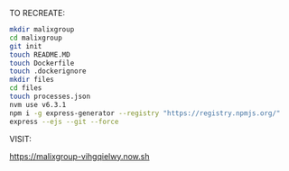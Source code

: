 TO RECREATE:

```bash
mkdir malixgroup
cd malixgroup
git init
touch README.MD
touch Dockerfile
touch .dockerignore
mkdir files
cd files
touch processes.json
nvm use v6.3.1
npm i -g express-generator --registry "https://registry.npmjs.org/"
express --ejs --git --force
```

VISIT:

https://malixgroup-vihgqielwy.now.sh 